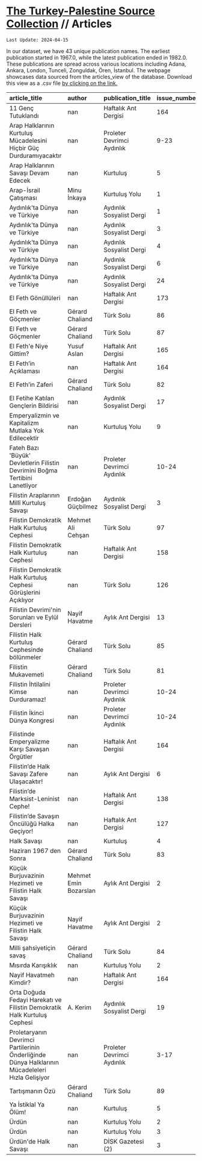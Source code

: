 # [The Turkey-Palestine Source Collection](turkey_palestine_collection.md) // Articles


```
Last Update: 2024-04-15
```


In our dataset, we have 43 unique publication names. The earliest publication started in 1967.0, while the latest publication ended in 1982.0. These publications are spread across various locations including Adana, Ankara, London, Tunceli, Zonguldak, Ören, İstanbul. The webpage showcases data sourced from the articles_view of the database. Download this view as a .csv file <a href='https://github.com/andreacortellari/andreacortellari.github.io/blob/main/tpc\Sources Database\articles_view.csv'>by clicking on the link.</a>

| article_title                                                                                   | author                | publication_title          | issue_number   | issue_date   | pages   | regular_feature_title        |
|:------------------------------------------------------------------------------------------------|:----------------------|:---------------------------|:---------------|:-------------|:--------|:-----------------------------|
| 11 Genç Tutuklandı                                                                              | nan                   | Haftalık Ant Dergisi       | 164            | 1970-02      | 3       | nan                          |
| Arap Halklarının Kurtuluş Mücadelesini Hiçbir Güç Durduramıyacaktır                             | nan                   | Proleter Devrimci Aydınlık | 9-23           | 1970-09      | 369-376 | nan                          |
| Arap Halklarının Savaşı Devam Edecek                                                            | nan                   | Kurtuluş                   | 5              | 1970-10      | 1       | nan                          |
| Arap-İsrail Çatışması                                                                           | Minu İnkaya           | Kurtuluş Yolu              | 1              | 1968-12      | 2       | nan                          |
| Aydınlık'ta Dünya ve Türkiye                                                                    | nan                   | Aydınlık Sosyalist Dergi   | 1              | 1968-11      | 33-44   | Aydınlık'ta Dünya ve Türkiye |
| Aydınlık'ta Dünya ve Türkiye                                                                    | nan                   | Aydınlık Sosyalist Dergi   | 3              | 1969-01      | 177-186 | Aydınlık'ta Dünya ve Türkiye |
| Aydınlık'ta Dünya ve Türkiye                                                                    | nan                   | Aydınlık Sosyalist Dergi   | 4              | 1969-02      | 261-278 | Aydınlık'ta Dünya ve Türkiye |
| Aydınlık'ta Dünya ve Türkiye                                                                    | nan                   | Aydınlık Sosyalist Dergi   | 6              | 1969-04      | 417-437 | Aydınlık'ta Dünya ve Türkiye |
| Aydınlık'ta Dünya ve Türkiye                                                                    | nan                   | Aydınlık Sosyalist Dergi   | 24             | 1970-10      | 504-525 | Aydınlık'ta Dünya ve Türkiye |
| El Feth Gönüllüleri                                                                             | nan                   | Haftalık Ant Dergisi       | 173            | 1970-04      | 3       | nan                          |
| El Feth ve Göçmenler                                                                            | Gérard Chaliand       | Türk Solu                  | 86             | 1969-07      | 15      | nan                          |
| El Feth ve Göçmenler                                                                            | Gérard Chaliand       | Türk Solu                  | 87             | 1969-07      | 15      | nan                          |
| El Feth'e Niye Gittim?                                                                          | Yusuf Aslan           | Haftalık Ant Dergisi       | 165            | 1970-02      | 6       | nan                          |
| El Feth’in Açıklaması                                                                           | nan                   | Haftalık Ant Dergisi       | 164            | 1970-02      | 2       | nan                          |
| El Feth’in Zaferi                                                                               | Gérard Chaliand       | Türk Solu                  | 82             | 1969-06      | 12      | nan                          |
| El Fetihe Katılan Gençlerin Bildirisi                                                           | nan                   | Aydınlık Sosyalist Dergi   | 17             | 1970-03      | 394-406 | Aydınlık'ta Dünya ve Türkiye |
| Emperyalizmin ve Kapitalizm Mutlaka Yok Edilecektir                                             | nan                   | Kurtuluş Yolu              | 9              | 1970-06      | 3       | nan                          |
| Fateh Bazı 'Büyük' Devletlerin Filistin Devrimini Boğma Tertibini Lanetliyor                    | nan                   | Proleter Devrimci Aydınlık | 10-24          | 1970-10      | 425-426 | nan                          |
| Filistin Araplarının Millî Kurtuluş Savaşı                                                      | Erdoğan Güçbilmez     | Aydınlık Sosyalist Dergi   | 3              | 1969-01      | 227-244 | nan                          |
| Filistin Demokratik Halk Kurtuluş Cephesi                                                       | Mehmet Ali Cehşan     | Türk Solu                  | 97             | 1969-09      | 8-10    | nan                          |
| Filistin Demokratik Halk Kurtuluş Cephesi                                                       | nan                   | Haftalık Ant Dergisi       | 158            | 1970-01      | 13      | nan                          |
| Filistin Demokratik Halk Kurtuluş Cephesi Görüşlerini Açıklıyor                                 | nan                   | Türk Solu                  | 126            | 1970-04      | 15-16   | nan                          |
| Filistin Devrimi'nin Sorunları ve Eylül Dersleri                                                | Nayif Havatme         | Aylık Ant Dergisi          | 13             | 1971-05      | 77-82   | nan                          |
| Filistin Halk Kurtuluş Cephesinde bölünmeler                                                    | Gérard Chaliand       | Türk Solu                  | 85             | 1969-07      | 13      | nan                          |
| Filistin Mukavemeti                                                                             | Gérard Chaliand       | Türk Solu                  | 81             | 1969-06      | 10-11   | nan                          |
| Filistin İhtilalini Kimse Durduramaz!                                                           | nan                   | Proleter Devrimci Aydınlık | 10-24          | 1970-10      | 417-423 | nan                          |
| Filistin İkinci Dünya Kongresi                                                                  | nan                   | Proleter Devrimci Aydınlık | 10-24          | 1970-10      | 423-425 | nan                          |
| Filistinde Emperyalizme Karşı Savaşan Örgütler                                                  | nan                   | Haftalık Ant Dergisi       | 164            | 1970-02      | 12-13   | nan                          |
| Filistin’de Halk Savaşı Zafere Ulaşacaktır!                                                     | nan                   | Aylık Ant Dergisi          | 6              | 1970-10      | 2-5     | nan                          |
| Filistin’de Marksist-Leninist Cephe!                                                            | nan                   | Haftalık Ant Dergisi       | 138            | 1969-08      | 8-9     | nan                          |
| Filistin’de Savaşın Öncülüğü Halka Geçiyor!                                                     | nan                   | Haftalık Ant Dergisi       | 127            | 1969-06      | 12-13   | nan                          |
| Halk Savaşı                                                                                     | nan                   | Kurtuluş                   | 4              | 1970-08      | 2       | nan                          |
| Haziran 1967 den Sonra                                                                          | Gérard Chaliand       | Türk Solu                  | 83             | 1969-06      | 14      | nan                          |
| Küçük Burjuvazinin Hezimeti ve Filistin Halk Savaşı                                             | Mehmet Emin Bozarslan | Aylık Ant Dergisi          | 2              | 1970-06      | 75-84   | nan                          |
| Küçük Burjuvazinin Hezimeti ve Filistin Halk Savaşı                                             | Nayif Havatme         | Aylık Ant Dergisi          | 2              | 1970-06      | 75-84   | nan                          |
| Milli şahsiyetiçin savaş                                                                        | Gérard Chaliand       | Türk Solu                  | 84             | 1969-06      | 14      | nan                          |
| Mısırda Karışıklık                                                                              | nan                   | Kurtuluş Yolu              | 2              | 1968-12      | 2       | nan                          |
| Nayif Havatmeh Kimdir?                                                                          | nan                   | Haftalık Ant Dergisi       | 164            | 1970-02      | 12      | nan                          |
| Orta Doğuda Fedayi Harekatı ve Filistin Demokratik Halk Kurtuluş Cephesi                        | A. Kerim              | Aydınlık Sosyalist Dergi   | 19             | 1970-05      | 86-96   | nan                          |
| Proletaryanın Devrimci Partilerinin Önderliğinde Dünya Halklarının Mücadeleleri Hızla Gelişiyor | nan                   | Proleter Devrimci Aydınlık | 3-17           | 1970-03      | 347-352 | nan                          |
| Tartışmanın Özü                                                                                 | Gérard Chaliand       | Türk Solu                  | 89             | 1969-07      | 13      | nan                          |
| Ya İstiklal Ya Ölüm!                                                                            | nan                   | Kurtuluş                   | 5              | 1970-10      | 2       | nan                          |
| Ürdün                                                                                           | nan                   | Kurtuluş Yolu              | 2              | 1968-12      | 2       | nan                          |
| Ürdün                                                                                           | nan                   | Kurtuluş Yolu              | 3              | 1969-01      | 2       | nan                          |
| Ürdün'de Halk Savaşı                                                                            | nan                   | DİSK Gazetesi (2)          | 3              | 1970-10      | 1-3     | nan                          |